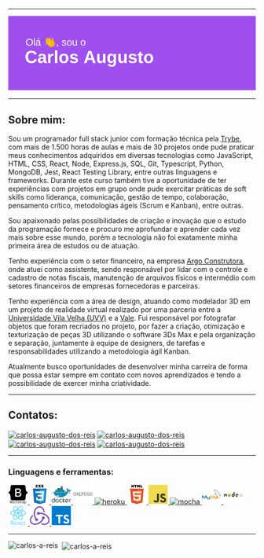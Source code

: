 ------------

![Imagem de cabeçalho com o texto "Olá, sou o Carlos Augusto](assets/header.png)

------------

<h2>Sobre mim:</h2>
<p>
Sou um programador full stack junior com formação técnica pela <a href="https://www.betrybe.com/"  target="blank">Trybe</a>, com mais de 1.500 horas de aulas e mais de 30 projetos onde pude praticar meus conhecimentos adquiridos em diversas tecnologias como JavaScript, HTML, CSS, React, Node, Express.js, SQL, Git, Typescript, Python, MongoDB, Jest, React Testing Library, entre outras linguagens e frameworks.
Durante este curso também tive a oportunidade de ter experiências com projetos em grupo onde pude exercitar práticas de soft skills como liderança, comunicação, gestão de tempo, colaboração, pensamento crítico, metodologias ágeis (Scrum e Kanban), entre outras.

Sou apaixonado pelas possibilidades de criação e inovação que o estudo da programação fornece e procuro me aprofundar e aprender cada vez mais sobre esse mundo, porém a tecnologia não foi exatamente minha primeira área de estudos ou de atuação.

Tenho experiência com o setor financeiro, na empresa <a href="https://argo.com.vc/"  target="blank">Argo Construtora</a>, onde atuei como assistente, sendo responsável por lidar com o controle e cadastro de notas fiscais, manutenção de arquivos físicos e intermédio com setores financeiros de empresas fornecedoras e parceiras.

Tenho experiência com a área de design, atuando como modelador 3D em um projeto de realidade virtual realizado por uma parceria entre a <a href="https://uvv.br/"  target="blank">Universidade Vila Velha (UVV)</a> e a <a href="https://www.vale.com/pt/"  target="blank">Vale</a>. Fui responsável por fotografar objetos que foram recriados no projeto, por fazer a criação, otimização e texturização de peças 3D utilizando o software 3Ds Max e pela organização e separação, juntamente à equipe de designers, de tarefas e responsabilidades utilizando a metodologia ágil Kanban.

Atualmente busco oportunidades de desenvolver minha carreira de forma que possa estar sempre em contato com novos aprendizados e tendo a possibilidade de exercer minha criatividade.
</p>

------------

<h2 align="left">Contatos:</h2>
<p align="left">
<a href="https://github.com/carlos-a-reis" target="blank"><img align="center" src="https://img.shields.io/badge/Github-gray?style=for-the-badge&logo=github" alt="carlos-augusto-dos-reis"/></a> <a href="https://linkedin.com/in/carlos-augusto-dos-reis" target="blank"><img align="center" src="https://img.shields.io/badge/LinkedIn-0077B5?style=for-the-badge&logo=linkedin&logoColor=white" alt="carlos-augusto-dos-reis"/></a> <a href="mailto:carlos.aug.dosreis@gmail.com" target="blank"><img align="center" src="https://img.shields.io/badge/Gmail-D14836?style=for-the-badge&logo=gmail&logoColor=white" alt="carlos-augusto-dos-reis"/></a> <a href="https://api.whatsapp.com/send/?phone=27992037517" target="blank"><img align="center" src="https://img.shields.io/badge/whatsApp-25D366?style=for-the-badge&logo=whatsapp&logoColor=white" alt="carlos-augusto-dos-reis"/></a>
</p>

------------

<h3 align="left">Linguagens e ferramentas:</h3>
<p align="left"> <a href="https://getbootstrap.com" target="_blank" rel="noreferrer"> <img src="https://raw.githubusercontent.com/devicons/devicon/master/icons/bootstrap/bootstrap-plain-wordmark.svg" alt="bootstrap" width="40" height="40"/> </a> <a href="https://www.w3schools.com/css/" target="_blank" rel="noreferrer"> <img src="https://raw.githubusercontent.com/devicons/devicon/master/icons/css3/css3-original-wordmark.svg" alt="css3" width="40" height="40"/> </a> <a href="https://www.docker.com/" target="_blank" rel="noreferrer"> <img src="https://raw.githubusercontent.com/devicons/devicon/master/icons/docker/docker-original-wordmark.svg" alt="docker" width="40" height="40"/> </a> <a href="https://expressjs.com" target="_blank" rel="noreferrer"> <img src="https://raw.githubusercontent.com/devicons/devicon/master/icons/express/express-original-wordmark.svg" alt="express" width="40" height="40"/> </a> <a href="https://heroku.com" target="_blank" rel="noreferrer"> <img src="https://www.vectorlogo.zone/logos/heroku/heroku-icon.svg" alt="heroku" width="40" height="40"/> </a> <a href="https://www.w3.org/html/" target="_blank" rel="noreferrer"> <img src="https://raw.githubusercontent.com/devicons/devicon/master/icons/html5/html5-original-wordmark.svg" alt="html5" width="40" height="40"/> </a> <a href="https://developer.mozilla.org/en-US/docs/Web/JavaScript" target="_blank" rel="noreferrer"> <img src="https://raw.githubusercontent.com/devicons/devicon/master/icons/javascript/javascript-original.svg" alt="javascript" width="40" height="40"/> </a> <a href="https://mochajs.org" target="_blank" rel="noreferrer"> <img src="https://www.vectorlogo.zone/logos/mochajs/mochajs-icon.svg" alt="mocha" width="40" height="40"/> </a> <a href="https://www.mysql.com/" target="_blank" rel="noreferrer"> <img src="https://raw.githubusercontent.com/devicons/devicon/master/icons/mysql/mysql-original-wordmark.svg" alt="mysql" width="40" height="40"/> </a> <a href="https://nodejs.org" target="_blank" rel="noreferrer"> <img src="https://raw.githubusercontent.com/devicons/devicon/master/icons/nodejs/nodejs-original-wordmark.svg" alt="nodejs" width="40" height="40"/> </a> <a href="https://reactjs.org/" target="_blank" rel="noreferrer"> <img src="https://raw.githubusercontent.com/devicons/devicon/master/icons/react/react-original-wordmark.svg" alt="react" width="40" height="40"/> </a> <a href="https://redux.js.org" target="_blank" rel="noreferrer"> <img src="https://raw.githubusercontent.com/devicons/devicon/master/icons/redux/redux-original.svg" alt="redux" width="40" height="40"/> </a> <a href="https://www.typescriptlang.org/" target="_blank" rel="noreferrer"> <img src="https://raw.githubusercontent.com/devicons/devicon/master/icons/typescript/typescript-original.svg" alt="typescript" width="40" height="40"/> </a> </p>

------------

<p><img align="left" src="https://github-readme-stats.vercel.app/api?username=carlos-a-reis&show_icons=true&theme=dark&locale=en" alt="carlos-a-reis" /></p>

<p>&nbsp;&nbsp;<img align="center" src="https://github-readme-stats.vercel.app/api/top-langs?username=carlos-a-reis&show_icons=true&locale=en&layout=compact" alt="carlos-a-reis" /></p>
